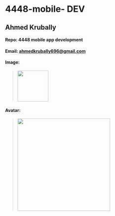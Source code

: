 # 4448-mobile- DEV
## Ahmed Krubally
#### Repo: 4448 mobile app development 
#### Email: ahmedkrubally696@gmail.com

#### Image:
><img src="https://user-images.githubusercontent.com/101606784/206078097-186aa1e6-a186-428e-a8e3-8b696eacafab.JPG" width=100>
#### Avatar:
><img src="https://www.mediascrolls.com/wp-content/uploads/2021/12/Stone-Hashira-Gyomei-Himejima.jpg" width=300>

